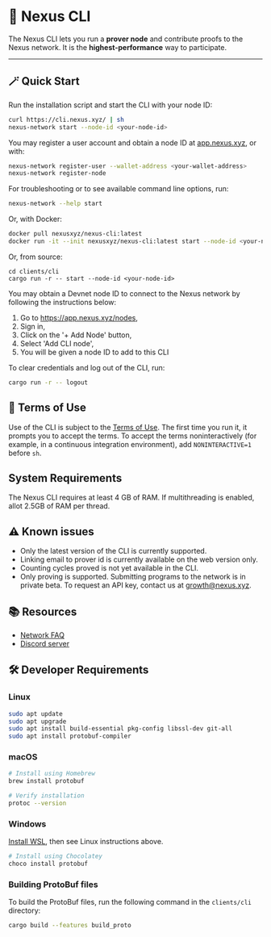 # 🚀 Nexus CLI

The Nexus CLI lets you run a **prover node** and contribute proofs to the Nexus network.
It is the **highest-performance** way to participate.

---

## 🪄 Quick Start

Run the installation script and start the CLI with your node ID:

```bash
curl https://cli.nexus.xyz/ | sh
nexus-network start --node-id <your-node-id>
```

You may register a user account and obtain a node ID at [app.nexus.xyz](https://app.nexus.xyz), or with:

```bash
nexus-network register-user --wallet-address <your-wallet-address>
nexus-network register-node
```

For troubleshooting or to see available command line options, run:

```bash
nexus-network --help start
```

Or, with Docker:

```bash
docker pull nexusxyz/nexus-cli:latest
docker run -it --init nexusxyz/nexus-cli:latest start --node-id <your-node-id>
```

Or, from source:

```
cd clients/cli
cargo run -r -- start --node-id <your-node-id>
```

You may obtain a Devnet node ID to connect to the Nexus network by following the instructions below:

1) Go to https://app.nexus.xyz/nodes,
2) Sign in,
3) Click on the '+ Add Node' button,
4) Select 'Add CLI node',
5) You will be given a node ID to add to this CLI

To clear credentials and log out of the CLI, run:

```bash
cargo run -r -- logout
```

## 📜 Terms of Use

Use of the CLI is subject to the [Terms of Use](https://nexus.xyz/terms-of-use).
The first time you run it, it prompts you to accept the terms. To accept the terms
noninteractively (for example, in a continuous integration environment),
add `NONINTERACTIVE=1` before `sh`.

## System Requirements

The Nexus CLI requires at least 4 GB of RAM. If multithreading is enabled, allot 2.5GB of RAM per thread.

## ⚠️ Known issues

* Only the latest version of the CLI is currently supported.
* Linking email to prover id is currently available on the web version only.
* Counting cycles proved is not yet available in the CLI.
* Only proving is supported. Submitting programs to the network is in private beta.
  To request an API key, contact us at growth@nexus.xyz.

## 📚 Resources

* [Network FAQ](https://nexus.xyz/network#network-faqs)
* [Discord server](https://discord.gg/nexus-xyz)

## 🛠 Developer Requirements

### Linux

```bash
sudo apt update
sudo apt upgrade
sudo apt install build-essential pkg-config libssl-dev git-all
sudo apt install protobuf-compiler
```

### macOS

```bash
# Install using Homebrew
brew install protobuf

# Verify installation
protoc --version
```

### Windows

[Install WSL](https://learn.microsoft.com/en-us/windows/wsl/install),
then see Linux instructions above.

```bash
# Install using Chocolatey
choco install protobuf
```

### Building ProtoBuf files

To build the ProtoBuf files, run the following command in the `clients/cli` directory:

```bash
cargo build --features build_proto
```
